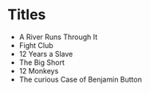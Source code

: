 # Titles

- A River Runs Through It
- Fight Club
- 12 Years a Slave
- The Big Short
- 12 Monkeys
- The curious Case of Benjamin Button

